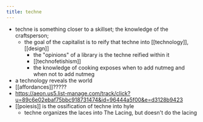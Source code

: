 ```yaml
---
title: techne
---
```


- techne is something closer to a skillset; the knowledge of the craftsperson;
  - the goal of the capitalist is to reify that techne into [[technology]], [[design]]
    - the "opinions" of a library is the techne reified within it
    - [[technofetishism]]
    - the knowledge of cooking exposes when to add nutmeg and when not to add nutmeg
- a technology reveals the world
- [[affordances]]?????
- https://aeon.us5.list-manage.com/track/click?u=89c6e02ebaf75bbc918731474&id=96444a5f00&e=d3128b9423
- [[poiesis]] is the ossification of techne into hyle
  - techne organizes the laces into The Lacing, but doesn't do the lacing
